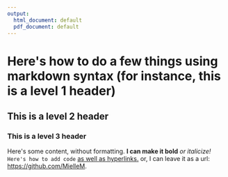 ```yaml
---
output:
  html_document: default
  pdf_document: default
---
```

# Here's how to do a few things using markdown syntax (for instance, this is a level 1 header)
## This is a level 2 header
### This is a level 3 header
Here's some content, without formatting. 
**I can make it bold**
*or italicize!*
`Here's how to add code`
[as well as hyperlinks.](https://github.com/MielleM)
or, I can leave it as a url: <https://github.com/MielleM>.

